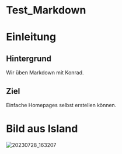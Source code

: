 # Test_Markdown
# Einleitung
## Hintergrund
Wir üben Markdown mit Konrad.
## Ziel
Einfache Homepages selbst erstellen können. 
# Bild aus Island
![20230728_163207](https://github.com/FranziskaJahn/Test_Markdown/assets/23310406/3ceea0a6-8621-4734-9271-b03a271328f1)
